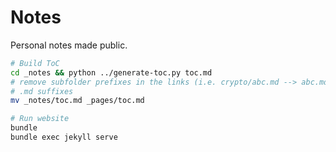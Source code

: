 # Notes

Personal notes made public.

```sh
# Build ToC
cd _notes && python ../generate-toc.py toc.md
# remove subfolder prefixes in the links (i.e. crypto/abc.md --> abc.md) and drop the
# .md suffixes
mv _notes/toc.md _pages/toc.md

# Run website
bundle
bundle exec jekyll serve
```
